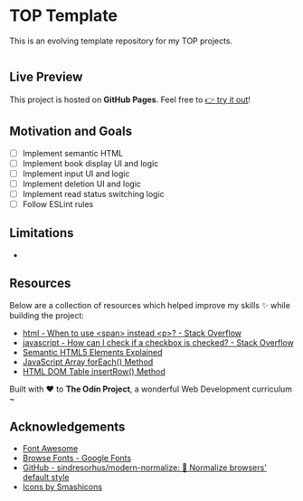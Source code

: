 # TOP Template

This is an evolving template repository for my TOP projects.

![]()

## Live Preview

This project is hosted on **GitHub Pages**. Feel free to [:point_right: try it out]()!

## Motivation and Goals

- [ ] Implement semantic HTML
- [ ] Implement book display UI and logic
- [ ] Implement input UI and logic
- [ ] Implement deletion UI and logic
- [ ] Implement read status switching logic
- [ ] Follow ESLint rules

## Limitations

-

## Resources

Below are a collection of resources which helped improve my skills :sparkles: while building the project:

- [html - When to use \<span> instead \<p>? - Stack Overflow](https://stackoverflow.com/questions/1908234/when-to-use-span-instead-p)
- [javascript - How can I check if a checkbox is checked? - Stack Overflow](https://stackoverflow.com/questions/9887360/how-can-i-check-if-a-checkbox-is-checked)
- [Semantic HTML5 Elements Explained](https://www.freecodecamp.org/news/semantic-html5-elements/)
- [JavaScript Array forEach() Method](https://www.w3schools.com/jsref/jsref_foreach.asp)
- [HTML DOM Table insertRow() Method](https://www.w3schools.com/jsref/met_table_insertrow.asp)

Built with :heart: to **The Odin Project**, a wonderful Web Development curriculum ~

## Acknowledgements

- [Font Awesome](https://fontawesome.com/)
- [Browse Fonts - Google Fonts](https://fonts.google.com/)
- [GitHub - sindresorhus/modern-normalize: 🐒 Normalize browsers' default style](https://github.com/sindresorhus/modern-normalize)
- [Icons by Smashicons](https://www.flaticon.com/authors/smashicons)
